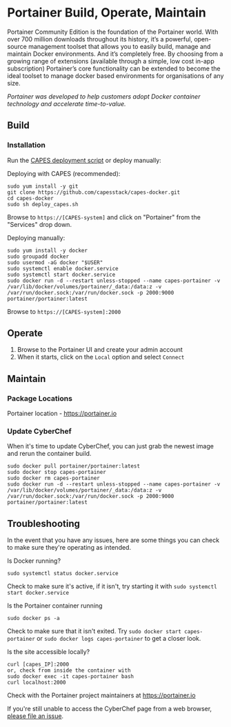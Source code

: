 # Portainer Build, Operate, Maintain
Portainer Community Edition is the foundation of the Portainer world. With over 700 million downloads throughout its history, it’s a powerful, open-source management toolset that allows you to easily build, manage and maintain Docker environments. And it’s completely free. By choosing from a growing range of extensions (available through a simple, low cost in-app subscription) Portainer’s core functionality can be extended to become the ideal toolset to manage docker based environments for organisations of any size.

_Portainer was developed to help customers adopt Docker container technology and accelerate time-to-value._

## Build

### Installation
Run the [CAPES deployment script](../deploy_capes.sh) or deploy manually:

Deploying with CAPES (recommended):
```
sudo yum install -y git
git clone https://github.com/capesstack/capes-docker.git
cd capes-docker
sudo sh deploy_capes.sh
```
Browse to `https://[CAPES-system]` and click on "Portainer" from the "Services" drop down.

Deploying manually:
```
sudo yum install -y docker
sudo groupadd docker
sudo usermod -aG docker "$USER"
sudo systemctl enable docker.service
sudo systemctl start docker.service
sudo docker run -d --restart unless-stopped --name capes-portainer -v /var/lib/docker/volumes/portainer/_data:/data:z -v /var/run/docker.sock:/var/run/docker.sock -p 2000:9000 portainer/portainer:latest
```
Browse to `https://[CAPES-system]:2000`

## Operate
1. Browse to the Portainer UI and create your admin account
1. When it starts, click on the `Local` option and select `Connect`

## Maintain

### Package Locations
Portainer location - https://portainer.io

### Update CyberChef
When it's time to update CyberChef, you can just grab the newest image and rerun the container build.
```
sudo docker pull portainer/portainer:latest
sudo docker stop capes-portainer
sudo docker rm capes-portainer
sudo docker run -d --restart unless-stopped --name capes-portainer -v /var/lib/docker/volumes/portainer/_data:/data:z -v /var/run/docker.sock:/var/run/docker.sock -p 2000:9000 portainer/portainer:latest
```

## Troubleshooting
In the event that you have any issues, here are some things you can check to make sure they're operating as intended.

Is Docker running?
```
sudo systemctl status docker.service
```
Check to make sure it's active, if it isn't, try starting it with `sudo systemctl start docker.service`

Is the Portainer container running
```
sudo docker ps -a
```
Check to make sure that it isn't exited. Try `sudo docker start capes-portainer` or `sudo docker logs capes-portainer` to get a closer look.

Is the site accessible locally?
```
curl [capes_IP]:2000
or, check from inside the container with
sudo docker exec -it capes-portainer bash
curl localhost:2000
```

Check with the Portainer project maintainers at https://portainer.io

If you're still unable to access the CyberChef page from a web browser, [please file an issue](https://github.com/capesstack/capes-docker/issues).
